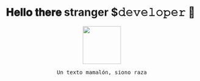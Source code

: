 <p align="center">
<h1>𝐇𝐞𝐥𝐥𝐨 𝐭𝐡𝐞𝐫𝐞 stranger $𝚍𝚎𝚟𝚎𝚕𝚘𝚙𝚎𝚛 🦖</h1>
</p>

<p align="center">
  <img src="https://raw.githubusercontent.com/coderjojo/coderjojo/master/img/github.gif" width=100>
</p>
<p align="center">
  <samp>
    Un texto mamalón, siono raza
  </samp>
</p>
